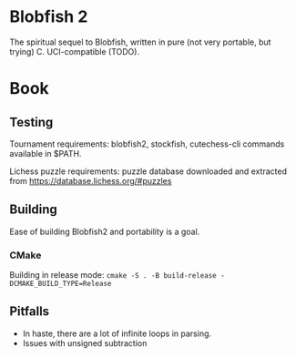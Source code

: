 # Blobfish 2
The spiritual sequel to Blobfish, written in pure (not very portable, but trying) C.
UCI-compatible (TODO).

# Book

## Testing
Tournament requirements: blobfish2, stockfish, cutechess-cli commands available in $PATH.

Lichess puzzle requirements: puzzle database downloaded and extracted from https://database.lichess.org/#puzzles

## Building
Ease of building Blobfish2 and portability is a goal.

### CMake

Building in release mode: `cmake -S . -B build-release -DCMAKE_BUILD_TYPE=Release`

## Pitfalls
- In haste, there are a lot of infinite loops in parsing.
- Issues with unsigned subtraction

